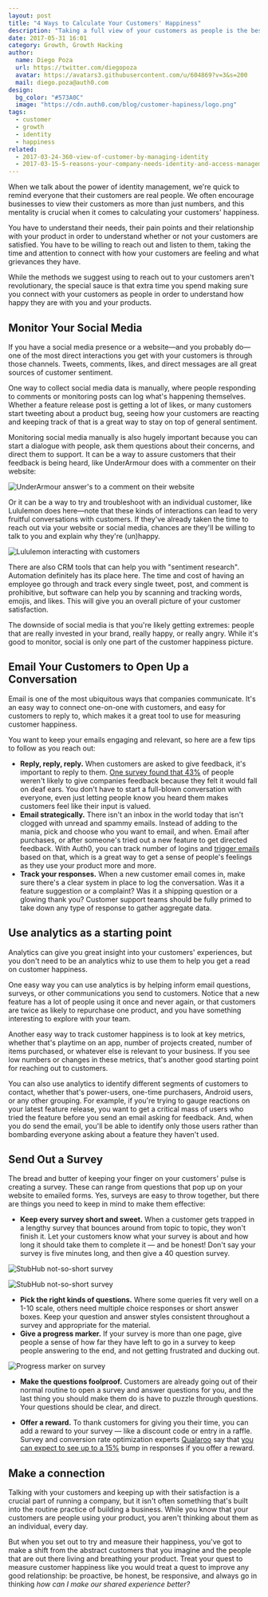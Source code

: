 ```yaml
---
layout: post
title: "4 Ways to Calculate Your Customers' Happiness"
description: "Taking a full view of your customers as people is the best way to understand their happiness"
date: 2017-05-31 16:01
category: Growth, Growth Hacking
author:
  name: Diego Poza
  url: https://twitter.com/diegopoza
  avatar: https://avatars3.githubusercontent.com/u/604869?v=3&s=200
  mail: diego.poza@auth0.com
design:
  bg_color: "#573A0C"
  image: "https://cdn.auth0.com/blog/customer-hapiness/logo.png"
tags:
  - customer
  - growth
  - identity
  - happiness
related:
  - 2017-03-24-360-view-of-customer-by-managing-identity
  - 2017-03-15-5-reasons-your-company-needs-identity-and-access-management
---
```


When we talk about the power of identity management, we're quick to remind everyone that their customers are real people. We often encourage businesses to view their customers as more than just numbers, and this mentality is crucial when it comes to calculating your customers' happiness.

You have to understand their needs, their pain points and their relationship with your product in order to understand whether or not your customers are satisfied. You have to be willing to reach out and listen to them, taking the time and attention to connect with how your customers are feeling and what grievances they have.

While the methods we suggest using to reach out to your customers aren't revolutionary, the special sauce is that extra time you spend making sure you connect with your customers as people in order to understand how happy they are with you and your products.

## Monitor Your Social Media

If you have a social media presence or a website—and you probably do—one of the most direct interactions you get with your customers is through those channels. Tweets, comments, likes, and direct messages are all great sources of customer sentiment.

One way to collect social media data is manually, where people responding to comments or monitoring posts can log what's happening themselves. Whether a feature release post is getting a lot of likes, or many customers start tweeting about a product bug, seeing how your customers are reacting and keeping track of that is a great way to stay on top of general sentiment.

Monitoring social media manually is also hugely important because you can start a dialogue with people, ask them questions about their concerns, and direct them to support. It can be a way to assure customers that their feedback is being heard, like UnderArmour does with a commenter on their website:

![UnderArmour answer's to a comment on their website](https://cdn.auth0.com/blog/customer-happiness/under-armour.png)

Or it can be a way to try and troubleshoot with an individual customer, like Lululemon does here—note that these kinds of interactions can lead to very fruitful conversations with customers. If they've already taken the time to reach out via your website or social media, chances are they'll be willing to talk to you and explain why they're (un)happy.

![Lululemon interacting with customers](https://cdn.auth0.com/blog/customer-happiness/lululemon.png)

There are also CRM tools that can help you with "sentiment research". Automation definitely has its place here. The time and cost of having an employee go through and track every single tweet, post, and comment is prohibitive, but software can help you by scanning and tracking words, emojis, and likes. This will give you an overall picture of your customer satisfaction.

The downside of social media is that you're likely getting extremes: people that are really invested in your brand, really happy, or really angry. While it's good to monitor, social is only one part of the customer happiness picture.

## Email Your Customers to Open Up a Conversation

Email is one of the most ubiquitous ways that companies communicate. It's an easy way to connect one-on-one with customers, and easy for customers to reply to, which makes it a great tool to use for measuring customer happiness.

You want to keep your emails engaging and relevant, so here are a few tips to follow as you reach out:

* **Reply, reply, reply.** When customers are asked to give feedback, it's important to reply to them. [One survey found that 43%](https://www.helpscout.net/blog/customer-feedback/) of people weren't likely to give companies feedback because they felt it would fall on deaf ears. You don't have to start a full-blown conversation with everyone, even just letting people know you heard them makes customers feel like their input is valued.
* **Email strategically.** There isn't an inbox in the world today that isn't clogged with unread and spammy emails. Instead of adding to the mania, pick and choose who you want to email, and when. Email after purchases, or after someone's tried out a new feature to get directed feedback. With Auth0, you can track number of logins and [trigger emails](https://auth0.com/docs/email/templates) based on that, which is a great way to get a sense of people's feelings as they use your product more and more.
* **Track your responses.** When a new customer email comes in, make sure there's a clear system in place to log the conversation. Was it a feature suggestion or a complaint? Was it a shipping question or a glowing thank you? Customer support teams should be fully primed to take down any type of response to gather aggregate data.

## Use analytics as a starting point

Analytics can give you great insight into your customers' experiences, but you don't need to be an analytics whiz to use them to help you get a read on customer happiness.

One easy way you can use analytics is by helping inform email questions, surveys, or other communications you send to customers. Notice that a new feature has a lot of people using it once and never again, or that customers are twice as likely to repurchase one product, and you have something interesting to explore with your team.

Another easy way to track customer happiness is to look at key metrics, whether that's playtime on an app, number of projects created, number of items purchased, or whatever else is relevant to your business. If you see low numbers or changes in these metrics, that's another good starting point for reaching out to customers.

You can also use analytics to identify different segments of customers to contact, whether that's power-users, one-time purchasers, Android users, or any other grouping. For example, if you're trying to gauge reactions on your latest feature release, you want to get a critical mass of users who tried the feature before you send an email asking for feedback. And, when you do send the email, you'll be able to identify only those users rather than bombarding everyone asking about a feature they haven't used.  

## Send Out a Survey

The bread and butter of keeping your finger on your customers' pulse is creating a survey. These can range from questions that pop up on your website to emailed forms. Yes, surveys are easy to throw together, but there are things you need to keep in mind to make them effective:

* **Keep every survey short and sweet.** When a customer gets trapped in a lengthy survey that bounces around from topic to topic, they won't finish it. Let your customers know what your survey is about and how long it should take them to complete it — and be honest! Don't say your survey is five minutes long, and then give a 40 question survey.

![StubHub not-so-short survey](https://cdn.auth0.com/blog/customer-happiness/stub-hub.png)

![StubHub not-so-short survey](https://cdn.auth0.com/blog/customer-happiness/stub-hub-2.png)

* **Pick the right kinds of questions.** Where some queries fit very well on a 1-10 scale, others need multiple choice responses or short answer boxes. Keep your question and answer styles consistent throughout a survey and appropriate for the material.
* **Give a progress marker.** If your survey is more than one page, give people a sense of how far they have left to go in a survey to keep people answering to the end, and not getting frustrated and ducking out.

![Progress marker on survey](https://cdn.auth0.com/blog/customer-happiness/ny-public-radio.png)

* **Make the questions foolproof.** Customers are already going out of their normal routine to open a survey and answer questions for you, and the last thing you should make them do is have to puzzle through questions. Your questions should be clear, and direct.

* **Offer a reward.** To thank customers for giving you their time, you can add a reward to your survey — like a discount code or entry in a raffle. Survey and conversion rate optimization experts [Qualaroo](https://qualaroo.com/) say that [you can expect to see up to a 15%](https://blog.qualaroo.com/2017/03/14/how-to-ask-for-feedback-without-annoying-your-customers/) bump in responses if you offer a reward.

## Make a connection

Talking with your customers and keeping up with their satisfaction is a crucial part of running a company, but it isn't often something that's built into the routine practice of building a business. While you know that your customers are people using your product, you aren't thinking about them as an individual, every day.

But when you set out to try and measure their happiness, you've got to make a shift from the abstract customers that you imagine and the people that are out there living and breathing your product. Treat your quest to measure customer happiness like you would treat a quest to improve any good relationship: be proactive, be honest, be responsive, and always go in thinking *how can I make our shared experience better?*
